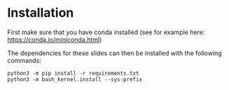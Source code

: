 Installation
============

First make sure that you have conda installed (see for example here: https://conda.io/miniconda.html)

The dependencies for these slides can then be installed with the following commands:

```
python3 -m pip install -r requirements.txt
python3 -m bash_kernel.install --sys-prefix
```
